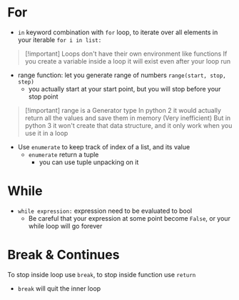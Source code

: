 # For
* `in` keyword combination with `for` loop, to iterate over all elements in your iterable
  `for i in list:`
> [!important] Loops don't have their own environment like functions
> If you create a variable inside a loop it will exist even after your loop run
* range function: let you generate range of numbers `range(start, stop, step)`
	* you actually start at your start point, but you will stop before your stop point
> [!important] range is a Generator type
> In python 2 it would actually return all the values and save them in memory (Very inefficient)
> But in python 3 it won't create that data structure, and it only work when you use it in a loop
* Use `enumerate` to keep track of index of a list, and its value
	* `enumerate` return a tuple
		* you can use tuple unpacking on it
# While
* `while expression:` expression need to be evaluated to bool
	* Be careful that your expression at some point become `False`, or your while loop will go forever
# Break & Continues
To stop inside loop use `break`, to stop inside function use `return`
* `break` will quit the inner loop